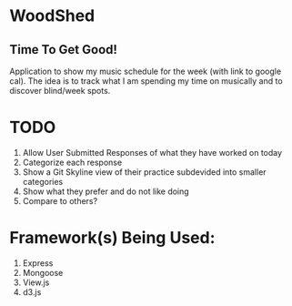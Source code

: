# WoodShed
## Time To Get Good!

Application to show my music schedule for the week (with link to google cal).
The idea is to track what I am spending my time on musically and to discover blind/week spots.

# TODO
1. Allow User Submitted Responses of what they have worked on today
2. Categorize each response
3. Show a Git Skyline view of their practice subdevided into smaller categories
4. Show what they prefer and do not like doing
5. Compare to others?

# Framework(s) Being Used:
1. Express
2. Mongoose
3. View.js
4. d3.js

